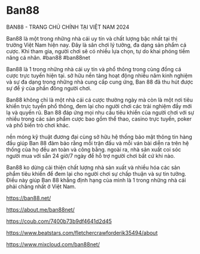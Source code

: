 # Ban88

BAN88 - TRANG CHỦ CHÍNH TẠI VIỆT NAM 2024

Ban88 là một trong những nhà cái uy tín và chất lượng bậc nhất tại thị trường Việt Nam hiện nay. Đây là sân chơi lý tưởng, đa dạng sản phẩm cá cược. Khi tham gia, người chơi sẽ có nhiều lựa chọn, tự do khai phóng tiềm năng cá nhân.
#ban88 #ban88net

Ban88 là 1 trong những nhà cái uy tín và phổ thông trong cùng đồng cá cược trực tuyến hiện tại. sở hữu nền tảng hoạt động nhiều năm kinh nghiệm và sự đa dạng trong những nhà cung cấp cung ứng, Ban 88 đã thu hút được sự để ý của phần đông người chơi.

Ban88 không chỉ là một nhà cái cá cược thường ngày mà còn là một nơi tiêu khiển trực tuyến phổ thông, đem lại cho người chơi các trải nghiệm đầy mới lạ và quyến rũ. Ban 88 đáp ứng mọi nhu cầu tiêu khiển của người chơi với sự nhiều trong các sản phẩm cược bao gồm thể thao, casino trực tuyến, poker và phổ biến trò chơi khác.

nền móng kỹ thuật đương đại cùng sở hữu hệ thống bảo mật thông tin hàng đầu giúp Ban 88 đảm bảo rằng mỗi trận đấu và mỗi ván bài diễn ra trên hệ thống của họ đều an toàn và công bằng. ngoài ra, nhà sản xuất coi sóc người mua với sẵn 24 giờ/7 ngày để hỗ trợ người chơi bất cứ khi nào.

Ban88 ko dừng cải thiện chất lượng nhà sản xuất và nhiều hóa các sản phẩm tiêu khiển để đem lại cho người chơi sự chấp thuận và sự tin tưởng. Điều này giúp Ban 88 khẳng định hạng của mình là 1 trong những nhà cái phải chăng nhất ở Việt Nam.

https://ban88.net/

https://about.me/ban88net/

https://coub.com/7400b73b9df4641d2d45

https://www.beatstars.com/fletchercrawforderik35494/about

https://www.mixcloud.com/ban88net/
